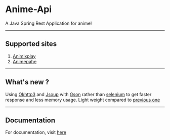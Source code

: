 # Anime-Api

A Java Spring Rest Application for anime!

<hr>

## Supported sites

1. [Animixplay](https://animixplay.to)
2. [Animepahe](https://animepahe.com)

<hr>

## What's new ?

Using [Okhttp3](https://square.github.io/okhttp/) and [Jsoup](https://jsoup.org/) with [Gson](https://github.com/google/gson)
rather than [selenium](https://www.selenium.dev/) to get faster response and less memory usage.
Light weight compared to [previous one](https://github.com/Salman-Git-Hub/anime-api/tree/main)

<hr>

## Documentation

For documentation, visit [here](https://documenter.getpostman.com/view/19991964/2s83zfS6W8#b16c341c-0946-4624-a48f-1ac006bdf5b5)

